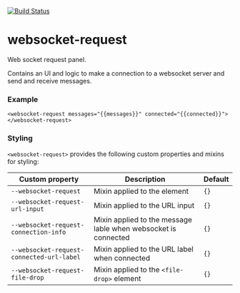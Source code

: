 [![Build Status](https://travis-ci.org/advanced-rest-client/websocket-request.svg?branch=stage)](https://travis-ci.org/advanced-rest-client/websocket-request)  

# websocket-request

Web socket request panel.

Contains an UI and logic to make a connection to a websocket server and send and receive messages.

### Example
```
<websocket-request messages="{{messages}}" connected="{{connected}}"></websocket-request>
```

### Styling
`<websocket-request>` provides the following custom properties and mixins for styling:

Custom property | Description | Default
----------------|-------------|----------
`--websocket-request` | Mixin applied to the element | `{}`
`--websocket-request-url-input` | Mixin applied to the URL input | `{}`
`--websocket-request-connection-info` | Mixin applied to the message lable when websocket is connected | `{}`
`--websocket-request-connected-url-label` | Mixin applied to the URL label when connected | `{}`
`--websocket-request-file-drop` | Mixin applied to the `<file-drop>` element | `{}`

